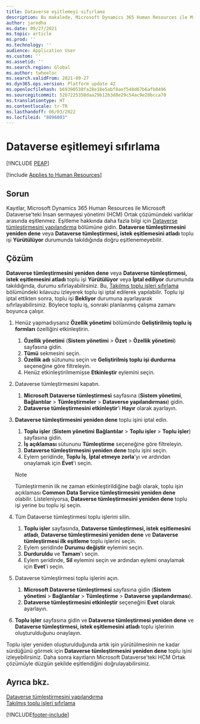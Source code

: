 ```yaml
---
title: Dataverse eşitlemeyi sıfırlama
description: Bu makalede, Microsoft Dynamics 365 Human Resources ile Microsoft Dataverse'teki İnsan sermayesi yönetimi (HCM) Ortak çözümü arasında doğru şekilde eşitlenmeyen kayıtlarla ilgili sorunların nasıl giderileceği açıklanmaktadır.
author: jaredha
ms.date: 09/27/2021
ms.topic: article
ms.prod: ''
ms.technology: ''
audience: Application User
ms.custom: ''
ms.assetid: ''
ms.search.region: Global
ms.author: twheeloc
ms.search.validFrom: 2021-09-27
ms.dyn365.ops.version: Platform update 42
ms.openlocfilehash: b69390538fa28e18e5abf8aef548d67b6afb8496
ms.sourcegitcommit: 52b7225350daa29b1263d8e29c54ac9e20bcca70
ms.translationtype: HT
ms.contentlocale: tr-TR
ms.lasthandoff: 06/03/2022
ms.locfileid: "8896003"
---
```

# <a name="reset-dataverse-synchronization"></a>Dataverse eşitlemeyi sıfırlama


[!INCLUDE [PEAP](../includes/peap-2.md)]

[!include [Applies to Human Resources](../includes/applies-to-hr.md)]

## <a name="issue"></a>Sorun

Kayıtlar, Microsoft Dynamics 365 Human Resources ile Microsoft Dataverse'teki İnsan sermayesi yönetimi (HCM) Ortak çözümündeki varlıklar arasında eşitlenmez. Eşitleme hakkında daha fazla bilgi için [Dataverse tümleştirmesini yapılandırma](hr-admin-integration-common-data-service.md) bölümüne gidin. **Dataverse tümleştirmesini yeniden dene** veya **Dataverse tümleştirmesi, istek eşitlemesini atladı** toplu işi **Yürütülüyor** durumunda takıldığında doğru eşitlenemeyebilir.

## <a name="resolution"></a>Çözüm

**Dataverse tümleştirmesini yeniden dene** veya **Dataverse tümleştirmesi, istek eşitlemesini atladı** toplu işi **Yürütülüyor** veya **İptal ediliyor** durumunda takıldığında, durumu sıfırlayabilirsiniz. Bu, [Takılmış toplu işleri sıfırlama](hr-admin-troubleshooting-batch-execution.md) bölümündeki kılavuzu izleyerek toplu işi iptal edilerek yapılabilir. Toplu işi iptal ettikten sonra, toplu işi **Bekliyor** durumuna ayarlayarak sıfırlayabilirsiniz. Böylece toplu iş, sonraki planlanmış çalışma zamanı boyunca çalışır.

1. Henüz yapmadıysanız **Özellik yönetimi** bölümünde **Geliştirilmiş toplu iş formları** özelliğini etkinleştirin.
   1. **Özellik yönetimi** (**Sistem yönetimi** > **Özet** > **Özellik yönetimi**) sayfasına gidin.
   2. **Tümü** sekmesini seçin.
   3. **Özellik adı** sütununu seçin ve **Geliştirilmiş toplu işi durdurma** seçeneğine göre filtreleyin.
   4. Henüz etkinleştirilmemişse **Etkinleştir** eylemini seçin.

2. Dataverse tümleştirmesini kapatın.
   1. **Microsoft Dataverse tümleştirmesi** sayfasına (**Sistem yönetimi**, **Bağlantılar** > **Tümleştirmeler** > **Dataverse yapılandırması**) gidin.
   2. **Dataverse tümleştirmesini etkinleştir**'i **Hayır** olarak ayarlayın.

3. **Dataverse tümleştirmesini yeniden dene** toplu işini iptal edin.
   1. **Toplu işler** (**Sistem yönetimi** **Bağlantılar** > **Toplu işler** > **Toplu işler**) sayfasına gidin.
   2. **İş açıklaması** sütununu **Tümleştirme** seçeneğine göre filtreleyin.
   3. **Dataverse tümleştirmesini yeniden dene** toplu işini seçin.
   4. Eylem şeridinde, **Toplu İş**, **İptal etmeye zorla**'yı ve ardından onaylamak için **Evet**'i seçin.

   > [!NOTE]
   > Tümleştirmenin ilk ne zaman etkinleştirildiğine bağlı olarak, toplu işin açıklaması **Common Data Service tümleştirmesini yeniden dene** olabilir. Listeleniyorsa, **Dataverse tümleştirmesini yeniden dene** toplu işi yerine bu toplu işi seçin.

4. Tüm Dataverse tümleştirmesi toplu işlerini silin.
   1. **Toplu işler** sayfasında, **Dataverse tümleştirmesi, istek eşitlemesini atladı**, **Dataverse tümleştirmesini yeniden dene** ve **Dataverse tümleştirmesi ilk eşitleme** toplu işlerini seçin.
   2. Eylem şeridinde **Durumu değiştir** eylemini seçin. 
   3. **Durduruldu** ve **Tamam**'ı seçin.
   4. Eylem şeridinde, **Sil** eylemini seçin ve ardından eylemi onaylamak için **Evet**'i seçin.

5. Dataverse tümleştirmesi toplu işlerini açın.
   1. **Microsoft Dataverse tümleştirmesi** sayfasına gidin (**Sistem yönetimi** > **Bağlantılar** > **Tümleştirme** > **Dataverse yapılandırması**).
   2. **Dataverse tümleştirmesini etkinleştir** seçeneğini **Evet** olarak ayarlayın.

6. **Toplu işler** sayfasına gidin ve **Dataverse tümleştirmesi yeniden dene** ve **Dataverse tümleştirmesi, istek eşitlemesini atladı** toplu işlerinin oluşturulduğunu onaylayın.

Toplu işler yeniden oluşturulduğunda artık işin yürütülmesinin ne kadar sürdüğünü görmek için **Dataverse tümleştirmesini yeniden dene** toplu işini izleyebilirsiniz. Daha sonra kayıtların Microsoft Dataverse'teki HCM Ortak çözümüyle düzgün şekilde eşitlendiğini doğrulayabilirsiniz.

## <a name="see-also"></a>Ayrıca bkz.

[Dataverse tümleştirmesini yapılandırma](hr-admin-integration-common-data-service.md)<br>
[Takılmış toplu işleri sıfırlama](hr-admin-troubleshooting-batch-execution.md)


[!INCLUDE[footer-include](../includes/footer-banner.md)]

